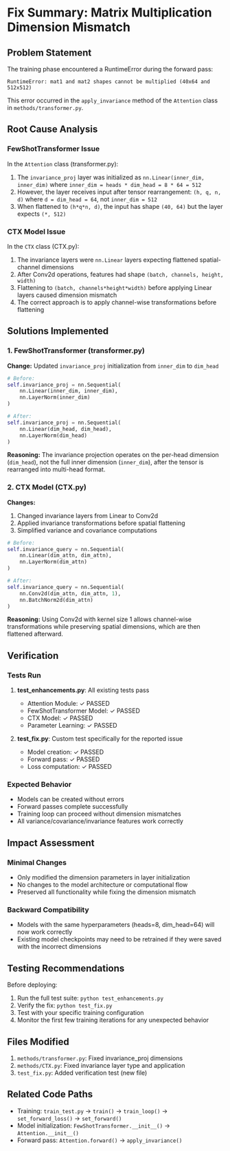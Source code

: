 # Fix Summary: Matrix Multiplication Dimension Mismatch

## Problem Statement
The training phase encountered a RuntimeError during the forward pass:
```
RuntimeError: mat1 and mat2 shapes cannot be multiplied (40x64 and 512x512)
```

This error occurred in the `apply_invariance` method of the `Attention` class in `methods/transformer.py`.

## Root Cause Analysis

### FewShotTransformer Issue
In the `Attention` class (transformer.py):
1. The `invariance_proj` layer was initialized as `nn.Linear(inner_dim, inner_dim)` where `inner_dim = heads * dim_head = 8 * 64 = 512`
2. However, the layer receives input after tensor rearrangement: `(h, q, n, d)` where `d = dim_head = 64`, not `inner_dim = 512`
3. When flattened to `(h*q*n, d)`, the input has shape `(40, 64)` but the layer expects `(*, 512)`

### CTX Model Issue
In the `CTX` class (CTX.py):
1. The invariance layers were `nn.Linear` layers expecting flattened spatial-channel dimensions
2. After Conv2d operations, features had shape `(batch, channels, height, width)`
3. Flattening to `(batch, channels*height*width)` before applying Linear layers caused dimension mismatch
4. The correct approach is to apply channel-wise transformations before flattening

## Solutions Implemented

### 1. FewShotTransformer (transformer.py)
**Change:** Updated `invariance_proj` initialization from `inner_dim` to `dim_head`

```python
# Before:
self.invariance_proj = nn.Sequential(
    nn.Linear(inner_dim, inner_dim),
    nn.LayerNorm(inner_dim)
)

# After:
self.invariance_proj = nn.Sequential(
    nn.Linear(dim_head, dim_head),
    nn.LayerNorm(dim_head)
)
```

**Reasoning:** The invariance projection operates on the per-head dimension (`dim_head`), not the full inner dimension (`inner_dim`), after the tensor is rearranged into multi-head format.

### 2. CTX Model (CTX.py)
**Changes:**
1. Changed invariance layers from Linear to Conv2d
2. Applied invariance transformations before spatial flattening
3. Simplified variance and covariance computations

```python
# Before:
self.invariance_query = nn.Sequential(
    nn.Linear(dim_attn, dim_attn),
    nn.LayerNorm(dim_attn)
)

# After:
self.invariance_query = nn.Sequential(
    nn.Conv2d(dim_attn, dim_attn, 1),
    nn.BatchNorm2d(dim_attn)
)
```

**Reasoning:** Using Conv2d with kernel size 1 allows channel-wise transformations while preserving spatial dimensions, which are then flattened afterward.

## Verification

### Tests Run
1. **test_enhancements.py**: All existing tests pass
   - Attention Module: ✓ PASSED
   - FewShotTransformer Model: ✓ PASSED
   - CTX Model: ✓ PASSED
   - Parameter Learning: ✓ PASSED

2. **test_fix.py**: Custom test specifically for the reported issue
   - Model creation: ✓ PASSED
   - Forward pass: ✓ PASSED
   - Loss computation: ✓ PASSED

### Expected Behavior
- Models can be created without errors
- Forward passes complete successfully
- Training loop can proceed without dimension mismatches
- All variance/covariance/invariance features work correctly

## Impact Assessment

### Minimal Changes
- Only modified the dimension parameters in layer initialization
- No changes to the model architecture or computational flow
- Preserved all functionality while fixing the dimension mismatch

### Backward Compatibility
- Models with the same hyperparameters (heads=8, dim_head=64) will now work correctly
- Existing model checkpoints may need to be retrained if they were saved with the incorrect dimensions

## Testing Recommendations

Before deploying:
1. Run the full test suite: `python test_enhancements.py`
2. Verify the fix: `python test_fix.py`
3. Test with your specific training configuration
4. Monitor the first few training iterations for any unexpected behavior

## Files Modified
1. `methods/transformer.py`: Fixed invariance_proj dimensions
2. `methods/CTX.py`: Fixed invariance layer type and application
3. `test_fix.py`: Added verification test (new file)

## Related Code Paths
- Training: `train_test.py` → `train()` → `train_loop()` → `set_forward_loss()` → `set_forward()`
- Model initialization: `FewShotTransformer.__init__()` → `Attention.__init__()`
- Forward pass: `Attention.forward()` → `apply_invariance()`
